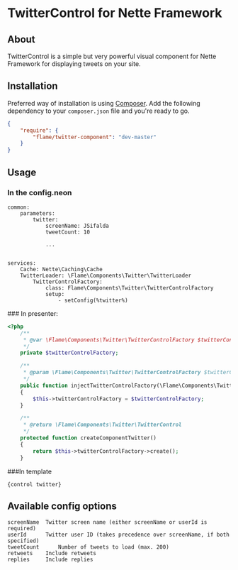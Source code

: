 # TwitterControl for Nette Framework

## About

TwitterControl is a simple but very powerful visual component for
Nette Framework for displaying tweets on your site.


## Installation

Preferred way of installation is using [Composer](http://getcomposer.org).
Add the following dependency to your `composer.json` file and you're ready to go.

```json
{
	"require": {
		"flame/twitter-component": "dev-master"
	}
}
```

## Usage

### In the config.neon

	common:
		parameters:
			twitter:
				screenName: JSifalda
				tweetCount: 10

				...


	services:
		Cache: Nette\Caching\Cache
		TwitterLoader: \Flame\Components\Twitter\TwitterLoader
			TwitterControlFactory:
				class: Flame\Components\Twitter\TwitterControlFactory
				setup:
					- setConfig(%twitter%)

### In presenter:

```php
<?php
	/**
	 * @var \Flame\Components\Twitter\TwitterControlFactory $twitterControlFactory
	 */
	private $twitterControlFactory;

	/**
	 * @param \Flame\Components\Twitter\TwitterControlFactory $twitterControlFactory
	 */
	public function injectTwitterControlFactory(\Flame\Components\Twitter\TwitterControlFactory $twitterControlFactory)
	{
		$this->twitterControlFactory = $twitterControlFactory;
	}

	/**
	 * @return \Flame\Components\Twitter\TwitterControl
	 */
	protected function createComponentTwitter()
	{
		return $this->twitterControlFactory->create();
	}
```

###In template

	{control twitter}

## Available config options

	screenName  Twitter screen name (either screenName or userId is required)
	userId      Twitter user ID (takes precedence over screenName, if both specified)
	tweetCount 		Number of tweets to load (max. 200)
	retweets    Include retweets
	replies     Include replies
